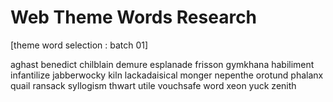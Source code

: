 # Web Theme Words Research

[theme word selection : batch 01]

aghast
benedict
chilblain
demure
esplanade
frisson
gymkhana
habiliment
infantilize
jabberwocky
kiln
lackadaisical
monger
nepenthe
orotund
phalanx
quail
ransack
syllogism
thwart
utile
vouchsafe
word
xeon
yuck
zenith
